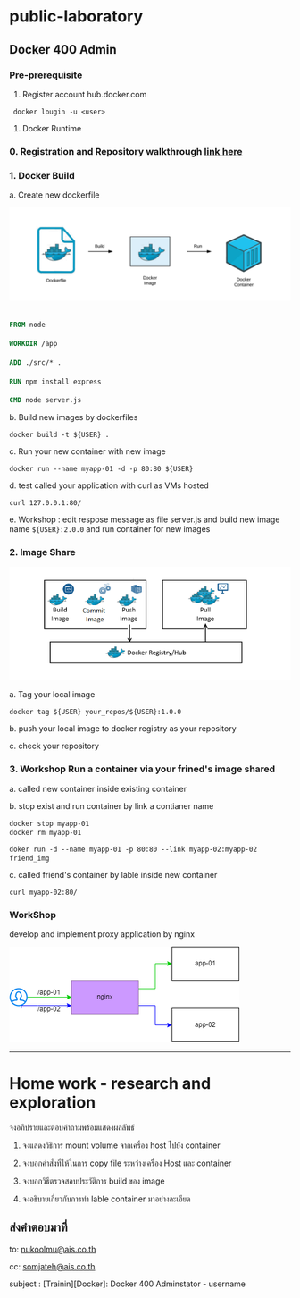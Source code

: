 # public-laboratory
## Docker 400 Admin

### Pre-prerequisite

1. Register account hub.docker.com 

```
 docker lougin -u <user> 
 ```

1. Docker Runtime


### 0. Registration and Repository walkthrough [link here](https://hub.docker.com/signup)


### 1. Docker Build

a. Create new dockerfile

![dockerfile](./image/dockerfile.png)

```Dockerfile 

FROM node

WORKDIR /app

ADD ./src/* .

RUN npm install express

CMD node server.js


 ```

b. Build new images by dockerfiles

```
docker build -t ${USER} .
```

c. Run your new container with new image

```
docker run --name myapp-01 -d -p 80:80 ${USER} 
```

d. test called your application with curl as VMs hosted

```
curl 127.0.0.1:80/
```

e. Workshop : edit respose message as file server.js and build new image name `${USER}:2.0.0` and run container for new images


### 2. Image Share
![dockerhub](./image/docker-hup.png)

a. Tag your local image

```
docker tag ${USER} your_repos/${USER}:1.0.0
```

b. push your local image to docker registry as your repository

c. check your repository

### 3. Workshop Run a container via your frined's image shared

a. called new container inside existing container

b. stop exist and run container by link a contianer name

```
docker stop myapp-01
docker rm myapp-01

```

```
doker run -d --name myapp-01 -p 80:80 --link myapp-02:myapp-02 friend_img

```

c. called friend's container by lable inside  new container

```
curl myapp-02:80/ 
```

### WorkShop 

develop and implement proxy application by nginx

![proxy](./image/proxy-workshop.png)


---
# Home work - research and exploration
จงอภิปรายและตอบคำถามพร้อมแสดงผลลัพธ์

1. จงแสดงวิธิการ mount volume จากเครื่อง host ไปยัง container 

2. จงบอกคำสั่งที่ให้ในการ copy file ระหว่างเครื่อง Host และ container

3. จงบอกวิธีตรวจสอบประวัติการ build ของ image

4. จงอธิบายเกี่ยวกับการทำ lable container มาอย่างละเอียด 

## ส่งคำตอบมาที่  
to: nukoolmu@ais.co.th

cc: somjateh@ais.co.th

subject : [Trainin][Docker]: Docker 400 Adminstator - username